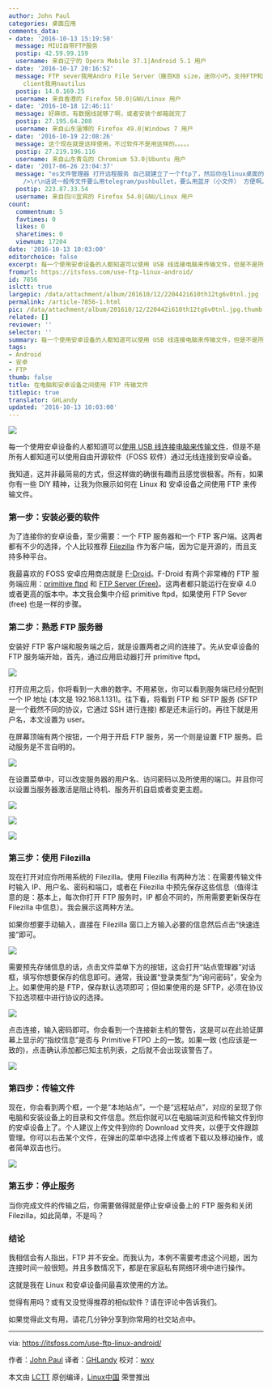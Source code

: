 ```yaml
---
author: John Paul
categories: 桌面应用
comments_data:
- date: '2016-10-13 15:19:50'
  message: MIUI自带FTP服务
  postip: 42.59.99.159
  username: 来自辽宁的 Opera Mobile 37.1|Android 5.1 用户
- date: '2016-10-17 20:16:52'
  message: FTP sever我用Andro File Server（幾百KB size，迷你小巧，支持FTP和SSH，貌似已在Google Play Store下架？），FTP
    client我用nautilus
  postip: 14.0.169.25
  username: 来自香港的 Firefox 50.0|GNU/Linux 用户
- date: '2016-10-18 12:46:11'
  message: 好麻烦，有数据线就够了啊，或者安装个邮箱就完了
  postip: 27.195.64.208
  username: 来自山东淄博的 Firefox 49.0|Windows 7 用户
- date: '2016-10-19 22:08:26'
  message: 这个现在就是这样使用，不过软件不是用这样的。。。。。
  postip: 27.219.196.116
  username: 来自山东青岛的 Chromium 53.0|Ubuntu 用户
- date: '2017-06-26 23:04:37'
  message: "es文件管理器 打开远程服务 自己就建立了一个ftp了，然后你在linux桌面的文件管理器里面输入ft://xxxx（手机上那个网址）就可以了……<br
    />\r\n话说一般传文件要么用telegram/pushbullet，要么用蓝牙（小文件） 方便啊……"
  postip: 223.87.33.54
  username: 来自四川宜宾的 Firefox 54.0|GNU/Linux 用户
count:
  commentnum: 5
  favtimes: 0
  likes: 0
  sharetimes: 0
  viewnum: 17204
date: '2016-10-13 10:03:00'
editorchoice: false
excerpt: 每一个使用安卓设备的人都知道可以使用 USB 线连接电脑来传输文件，但是不是所有人都知道可以使用自由开源软件（FOSS 软件）通过无线连接到安卓设备。
fromurl: https://itsfoss.com/use-ftp-linux-android/
id: 7856
islctt: true
largepic: /data/attachment/album/201610/12/220442i610th12tg6v0tnl.jpg
permalink: /article-7856-1.html
pic: /data/attachment/album/201610/12/220442i610th12tg6v0tnl.jpg.thumb.jpg
related: []
reviewer: ''
selector: ''
summary: 每一个使用安卓设备的人都知道可以使用 USB 线连接电脑来传输文件，但是不是所有人都知道可以使用自由开源软件（FOSS 软件）通过无线连接到安卓设备。
tags:
- Android
- 安卓
- FTP
thumb: false
title: 在电脑和安卓设备之间使用 FTP 传输文件
titlepic: true
translator: GHLandy
updated: '2016-10-13 10:03:00'
---
```


![](/data/attachment/album/201610/12/220442i610th12tg6v0tnl.jpg)


每一个使用安卓设备的人都知道可以[使用 USB 线连接电脑来传输文件](https://itsfoss.com/how-to-connect-kindle-fire-hd-with-ubuntu-12-10/)，但是不是所有人都知道可以使用自由开源软件（FOSS 软件）通过无线连接到安卓设备。


我知道，这并非最简易的方式，但这样做的确很有趣而且感觉很极客。所有，如果你有一些 DIY 精神，让我为你展示如何在 Linux 和 安卓设备之间使用 FTP 来传输文件。


### 第一步：安装必要的软件


为了连接你的安卓设备，至少需要：一个 FTP 服务器和一个 FTP 客户端。这两者都有不少的选择，个人比较推荐 [Filezilla](https://filezilla-project.org/) 作为客户端，因为它是开源的，而且支持多种平台。


我最喜欢的 FOSS 安卓应用商店就是 [F-Droid](https://f-droid.org/)。F-Droid 有两个非常棒的 FTP 服务端应用：[primitive ftpd](https://f-droid.org/repository/browse/?fdfilter=ftp&fdid=org.primftpd) 和 [FTP Server (Free)](https://f-droid.org/repository/browse/?fdfilter=ftp&fdid=be.ppareit.swiftp_free)。这两者都只能运行在安卓 4.0 或者更高的版本中。本文我会集中介绍 primitive ftpd，如果使用 FTP Sever (free) 也是一样的步骤。


### 第二步：熟悉 FTP 服务器


安装好 FTP 客户端和服务端之后，就是设置两者之间的连接了。先从安卓设备的 FTP 服务端开始，首先，通过应用启动器打开 primitive ftpd。


![](/data/attachment/album/201610/12/220601zbqp3939fvg3vfvy.png)


打开应用之后，你将看到一大串的数字。不用紧张，你可以看到服务端已经分配到一个 IP 地址 (本文是 192.168.1.131)。往下看，将看到 FTP 和 SFTP 服务 (SFTP 是一个截然不同的协议，它通过 SSH 进行连接) 都是还未运行的。再往下就是用户名，本文设置为 user。


在屏幕顶端有两个按钮，一个用于开启 FTP 服务，另一个则是设置 FTP 服务。启动服务是不言自明的。


![](/data/attachment/album/201610/12/220648gjt8pcacppo4hpz2.png)


在设置菜单中，可以改变服务器的用户名、访问密码以及所使用的端口。并且你可以设置当服务器激活是阻止待机、服务开机自启或者变更主题。


![](/data/attachment/album/201610/12/220813e3m30h4pp10p0fez.png)


![](/data/attachment/album/201610/12/220836q4xyrx7rcu437wz7.png)


![](/data/attachment/album/201610/12/220948xo4rwyb49r448go2.png)


### 第三步：使用 Filezilla


现在打开对应你所用系统的 Filezilla。使用 Filezilla 有两种方法：在需要传输文件时输入 IP、用户名、密码和端口，或者在 Filezilla 中预先保存这些信息（值得注意的是：基本上，每次你打开 FTP 服务时，IP 都会不同的，所用需要更新保存在 Filezilla 中信息）。我会展示这两种方法。


如果你想要手动输入，直接在 Filezilla 窗口上方输入必要的信息然后点击“快速连接”即可。


![](/data/attachment/album/201610/12/221013nuwujiff710hazz5.png)


需要预先存储信息的话，点击文件菜单下方的按钮，这会打开“站点管理器”对话框，填写你想要保存的信息即可。通常，我设置“登录类型”为“询问密码”，安全为上。如果使用的是 FTP，保存默认选项即可；但如果使用的是 SFTP，必须在协议下拉选项框中进行协议的选择。


![](/data/attachment/album/201610/12/221030pfgjfuyfagniayiu.png)


点击连接，输入密码即可。你会看到一个连接新主机的警告，这是可以在此验证屏幕上显示的“指纹信息”是否与 Primitive FTPD 上的一致。如果一致 (也应该是一致的)，点击确认添加都已知主机列表，之后就不会出现该警告了。


![](/data/attachment/album/201610/12/221050m8zrrfpopjzpbvj5.png)


### 第四步：传输文件


现在，你会看到两个框，一个是“本地站点”，一个是“远程站点”，对应的呈现了你电脑和安装设备上的目录和文件信息。然后你就可以在电脑端浏览和传输文件到你的安卓设备上了。个人建议上传文件到你的 Download 文件夹，以便于文件跟踪管理。你可以右击某个文件，在弹出的菜单中选择上传或者下载以及移动操作，或者简单双击也行。


![](/data/attachment/album/201610/12/221116lwkbwppsixskfyzy.png)


### 第五步：停止服务


当你完成文件的传输之后，你需要做得就是停止安卓设备上的 FTP 服务和关闭 Filezilla，如此简单，不是吗？


### 结论


我相信会有人指出，FTP 并不安全。而我认为，本例不需要考虑这个问题，因为连接时间一般很短。并且多数情况下，都是在家庭私有网络环境中进行操作。


这就是我在 Linux 和安卓设备间最喜欢使用的方法。


觉得有用吗？或有又没觉得推荐的相似软件？请在评论中告诉我们。


如果觉得此文有用，请花几分钟分享到你常用的社交站点中。




---


via: <https://itsfoss.com/use-ftp-linux-android/>


作者：[John Paul](https://itsfoss.com/author/john/) 译者：[GHLandy](https://github.com/GHLandy) 校对：[wxy](https://github.com/wxy)


本文由 [LCTT](https://github.com/LCTT/TranslateProject) 原创编译，[Linux中国](https://linux.cn/) 荣誉推出